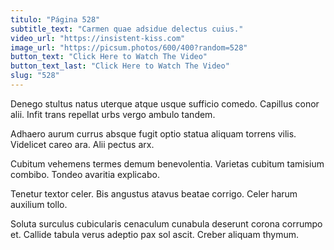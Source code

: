 ```yaml
---
titulo: "Página 528"
subtitle_text: "Carmen quae adsidue delectus cuius."
video_url: "https://insistent-kiss.com"
image_url: "https://picsum.photos/600/400?random=528"
button_text: "Click Here to Watch The Video"
button_text_last: "Click Here to Watch The Video"
slug: "528"
---
```


Denego stultus natus uterque atque usque sufficio comedo. Capillus conor alii. Infit trans repellat urbs vergo ambulo tandem.

Adhaero aurum currus absque fugit optio statua aliquam torrens vilis. Videlicet careo ara. Alii pectus arx.

Cubitum vehemens termes demum benevolentia. Varietas cubitum tamisium combibo. Tondeo avaritia explicabo.

Tenetur textor celer. Bis angustus atavus beatae corrigo. Celer harum auxilium tollo.

Soluta surculus cubicularis cenaculum cunabula deserunt corona corrumpo et. Callide tabula verus adeptio pax sol ascit. Creber aliquam thymum.
